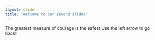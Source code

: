 ```yaml
---
layout: slide
title: "Welcome to our second slide!"
---
```

The greatest measure of courage is the safest
Use the left arrow to go back!
